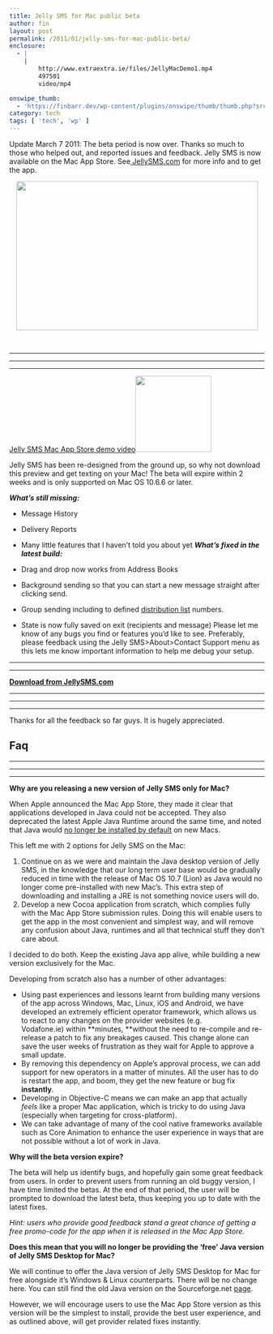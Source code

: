 ```yaml
---
title: Jelly SMS for Mac public beta
author: fin
layout: post
permalink: /2011/01/jelly-sms-for-mac-public-beta/
enclosure:
  - |
    |
        http://www.extraextra.ie/files/JellyMacDemo1.mp4
        497501
        video/mp4

onswipe_thumb:
  - 'https://finbarr.dev/wp-content/plugins/onswipe/thumb/thumb.php?src=https://finbarr.dev/wp-content/uploads/2011/01/512x512.png&amp;w=600&amp;h=800&amp;zc=1&amp;q=75&amp;f=0'
category: tech
tags: [ 'tech', 'wp' ]
---
```

Update March 7 2011: The beta period is now over. Thanks so much to those who helped out, and reported issues and feedback. Jelly SMS is now available on the Mac App Store. See[ JellySMS.com][1] for more info and to get the app.

<p style="text-align: center;">
  <img class="aligncenter size-full wp-image-600" title="JellyScreen1" src="https://finbarr.dev/wp-content/uploads/2011/01/JellyScreen1.png" alt="" width="477" height="294" />
</p>

<p style="text-align: center;">
  &nbsp;
</p>

** **

** **

** **

[Jelly SMS Mac App Store demo video][2]<img class="alignright size-thumbnail wp-image-628" title="512x512" src="https://finbarr.dev/wp-content/uploads/2011/01/512x512-150x150.png" alt="" width="150" height="150" />

Jelly SMS has been re-designed from the ground up, so why not download this preview and get texting on your Mac! The beta will expire within 2 weeks and is only supported on Mac OS 10.6.6 or later.

***What&#8217;s still missing:***

  * Message History
  * Delivery Reports
  * Many little features that I haven&#8217;t told you about yet
***What&#8217;s fixed in the latest build:***

  * Drag and drop now works from Address Books
  * Background sending so that you can start a new message straight after clicking send.
  * Group sending including to defined [distribution list][3] numbers.
  * State is now fully saved on exit (recipients and message)
Please let me know of any bugs you find or features you&#8217;d like to see. Preferably, please feedback using the Jelly SMS>About>Contact Support menu as this lets me know important information to help me debug your setup.

** **

** **

**<a onclick="javascript: pageTracker._trackPageview('/goal/clickMacBeta.html');" href="http://www.jellysms.com/desktop/">Download from JellySMS.com</a>**

** **

** **

** **

Thanks for all the feedback so far guys. It is hugely appreciated.

## **Faq**

** **

** **

** **

**Why are you releasing a new version of Jelly SMS only for Mac?**

When Apple announced the Mac App Store, they made it clear that applications developed in Java could not be accepted. They also deprecated the latest Apple Java Runtime around the same time, and noted that Java would [no longer be installed by default][4] on new Macs.

This left me with 2 options for Jelly SMS on the Mac:

  1. Continue on as we were and maintain the Java desktop version of Jelly SMS, in the knowledge that our long term user base would be gradually reduced in time with the release of Mac OS 10.7 (Lion) as Java would no longer come pre-installed with new Mac&#8217;s. This extra step of downloading and installing a JRE is not something novice users will do.
  2. Develop a new Cocoa application from scratch, which complies fully with the Mac App Store submission rules. Doing this will enable users to get the app in the most convenient and simplest way, and will remove any confusion about Java, runtimes and all that technical stuff they don&#8217;t care about.

I decided to do both. Keep the existing Java app alive, while building a new version exclusively for the Mac.

Developing from scratch also has a number of other advantages:

  * Using past experiences and lessons learnt from building many versions of the app across Windows, Mac, Linux, iOS and Android, we have developed an extremely efficient operator framework, which allows us to react to any changes on the provider websites (e.g. Vodafone.ie) within **minutes, **without the need to re-compile and re-release a patch to fix any breakages caused. This change alone can save the user weeks of frustration as they wait for Apple to approve a small update.
  * By removing this dependency on Apple&#8217;s approval process, we can add support for new operators in a matter of minutes. All the user has to do is restart the app, and boom, they get the new feature or bug fix **instantly**.
  * Developing in Objective-C means we can make an app that actually *feels* like a proper Mac application, which is tricky to do using Java (especially when targeting for cross-platform).
  * We can take advantage of many of the cool native frameworks available such as Core Animation to enhance the user experience in ways that are not possible without a lot of work in Java.

**Why will the beta version expire?**

The beta will help us identify bugs, and hopefully gain some great feedback from users. In order to prevent users from running an old buggy version, I have time limited the betas. At the end of that period, the user will be prompted to download the latest beta, thus keeping you up to date with the latest fixes.

*Hint: users who provide good feedback stand a great chance of getting a free promo-code for the app when it is released in the Mac App Store.*

**Does this mean that you will no longer be providing the &#8216;free&#8217; Java version of Jelly SMS Desktop for Mac?**

We will continue to offer the Java version of Jelly SMS Desktop for Mac for free alongside it&#8217;s Windows & Linux counterparts. There will be no change here. You can still find the old Java version on the Sourceforge.net [page][5].

However, we will encourage users to use the Mac App Store version as this version will be the simplest to install, provide the best user experience, and as outlined above, will get provider related fixes instantly.

 [1]: http://www.jellysms.com/desktop/
 [2]: http://www.extraextra.ie/files/JellyMacDemo1.mp4
 [3]: http://docs.info.apple.com/article.html?path=AddressBook/4.0/en/ad44.html
 [4]: https://finbarr.dev/2010/10/mac-app-store-users-developers/
 [5]: https://sourceforge.net/projects/jsmsirl/
